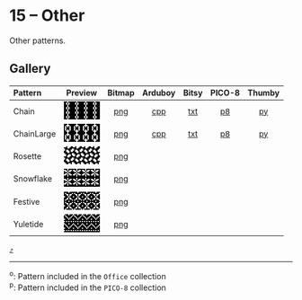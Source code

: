 # 15 – Other

Other patterns.

## Gallery

| Pattern | Preview | Bitmap | Arduboy | Bitsy | PICO-8 | Thumby |
| :------ | :-----: | :----: | :-----: | :---: | :----: | :----: |
| Chain | <img width="64" height="32" src="../docs/art/Chain.png" alt=""> | [png](png/Chain.png) | [cpp](Other.h#L12-L23) | [txt](Other.bitsy.txt#L5-L14) | [p𝟪](other.p8.lua#L7-L19) | [py](Other.thumby.py#L5-L16) |
| ChainLarge | <img width="64" height="32" src="../docs/art/ChainLarge.png" alt=""> | [png](png/ChainLarge.png) | [cpp](Other.h#L25-L36) | [txt](Other.bitsy.txt#L16-L25) | [p𝟪](other.p8.lua#L21-L33) | [py](Other.thumby.py#L18-L29) |
| Rosette | <img width="64" height="32" src="../docs/art/Rosette.png" alt=""> | [png](png/Rosette.png) | | | | |
| Snowflake | <img width="64" height="32" src="../docs/art/Snowflake.png" alt=""> | [png](png/Snowflake.png) | | | | |
| Festive | <img width="64" height="32" src="../docs/art/Festive.png" alt=""> | [png](png/Festive.png) | | | | |
| Yuletide | <img width="64" height="32" src="../docs/art/Yuletide.png" alt=""> | [png](png/Yuletide.png) | | | | |


[`⤴`](#gallery)

---

<sup>o</sup>: Pattern included in the `Office` collection  
<sup>p</sup>: Pattern included in the `PICO-8` collection

<br>
